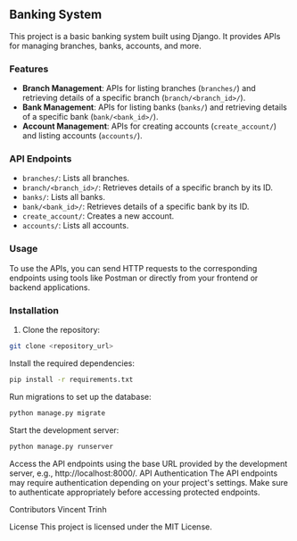 ## Banking System

This project is a basic banking system built using Django. It provides APIs for managing branches, banks, accounts, and more.

### Features

- **Branch Management**: APIs for listing branches (`branches/`) and retrieving details of a specific branch (`branch/<branch_id>/`).
- **Bank Management**: APIs for listing banks (`banks/`) and retrieving details of a specific bank (`bank/<bank_id>/`).
- **Account Management**: APIs for creating accounts (`create_account/`) and listing accounts (`accounts/`).

### API Endpoints

- `branches/`: Lists all branches.
- `branch/<branch_id>/`: Retrieves details of a specific branch by its ID.
- `banks/`: Lists all banks.
- `bank/<bank_id>/`: Retrieves details of a specific bank by its ID.
- `create_account/`: Creates a new account.
- `accounts/`: Lists all accounts.

### Usage

To use the APIs, you can send HTTP requests to the corresponding endpoints using tools like Postman or directly from your frontend or backend applications.

### Installation

1. Clone the repository:

  ```bash
  git clone <repository_url>
 ```

Install the required dependencies:

  ```bash
  pip install -r requirements.txt
 ```

Run migrations to set up the database:

  ```bash
  python manage.py migrate
 ```


Start the development server:
  ```bash
  python manage.py runserver
 ```

Access the API endpoints using the base URL provided by the development server, e.g., http://localhost:8000/.
API Authentication
The API endpoints may require authentication depending on your project's settings. Make sure to authenticate appropriately before accessing protected endpoints.

Contributors
Vincent Trinh

License
This project is licensed under the MIT License.
